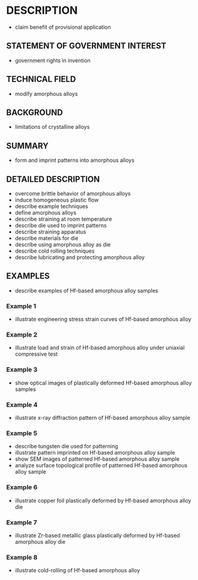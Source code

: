 # DESCRIPTION

- claim benefit of provisional application

## STATEMENT OF GOVERNMENT INTEREST

- government rights in invention

## TECHNICAL FIELD

- modify amorphous alloys

## BACKGROUND

- limitations of crystalline alloys

## SUMMARY

- form and imprint patterns into amorphous alloys

## DETAILED DESCRIPTION

- overcome brittle behavior of amorphous alloys
- induce homogeneous plastic flow
- describe example techniques
- define amorphous alloys
- describe straining at room temperature
- describe die used to imprint patterns
- describe straining apparatus
- describe materials for die
- describe using amorphous alloy as die
- describe cold rolling techniques
- describe lubricating and protecting amorphous alloy

## EXAMPLES

- describe examples of Hf-based amorphous alloy samples

### Example 1

- illustrate engineering stress strain curves of Hf-based amorphous alloy

### Example 2

- illustrate load and strain of Hf-based amorphous alloy under uniaxial compressive test

### Example 3

- show optical images of plastically deformed Hf-based amorphous alloy samples

### Example 4

- illustrate x-ray diffraction pattern of Hf-based amorphous alloy sample

### Example 5

- describe tungsten die used for patterning
- illustrate pattern imprinted on Hf-based amorphous alloy sample
- show SEM images of patterned Hf-based amorphous alloy sample
- analyze surface topological profile of patterned Hf-based amorphous alloy sample

### Example 6

- illustrate copper foil plastically deformed by Hf-based amorphous alloy die

### Example 7

- illustrate Zr-based metallic glass plastically deformed by Hf-based amorphous alloy die

### Example 8

- illustrate cold-rolling of Hf-based amorphous alloy

